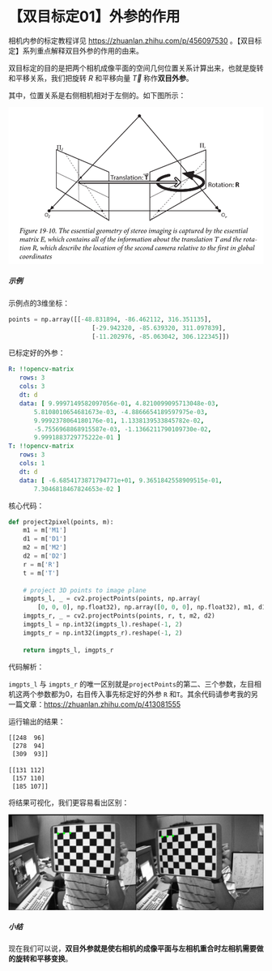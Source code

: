 # 【双目标定01】外参的作用

相机内参的标定教程详见 https://zhuanlan.zhihu.com/p/456097530 。【双目标定】系列重点解释双目外参的作用的由来。

双目标定的目的是把两个相机成像平面的空间几何位置关系计算出来，也就是旋转和平移关系，我们把旋转 $R$ 和平移向量 $\vec T$ 称作**双目外参**。

其中，位置关系是右侧相机相对于左侧的。如下图所示：

![image-20220126150156556](images/image-20220126150156556.png)

##### 示例

示例点的3维坐标：

```python
points = np.array([[-48.831894, -86.462112, 316.351135],
                       [-29.942320, -85.639320, 311.097839],
                       [-11.202976, -85.063042, 306.122345]])
```

已标定好的外参：

```yaml
R: !!opencv-matrix
   rows: 3
   cols: 3
   dt: d
   data: [ 9.9997149582097056e-01, 4.8210099095713048e-03,
       5.8108010654681673e-03, -4.8866654189597975e-03,
       9.9992378064180176e-01, 1.1338139533845782e-02,
       -5.7556968868915587e-03, -1.1366211790109730e-02,
       9.9991883729775222e-01 ]
T: !!opencv-matrix
   rows: 3
   cols: 1
   dt: d
   data: [ -6.6854173871794771e+01, 9.3651842558909515e-01,
       7.3046818467824653e-02 ]
```

核心代码：

```python
def project2pixel(points, m):
    m1 = m['M1']
    d1 = m['D1']
    m2 = m['M2']
    d2 = m['D2']
    r = m['R']
    t = m['T']

    # project 3D points to image plane
    imgpts_l, _ = cv2.projectPoints(points, np.array(
        [0, 0, 0], np.float32), np.array([0, 0, 0], np.float32), m1, d1)
    imgpts_r, _ = cv2.projectPoints(points, r, t, m2, d2)
    imgpts_l = np.int32(imgpts_l).reshape(-1, 2)
    imgpts_r = np.int32(imgpts_r).reshape(-1, 2)

    return imgpts_l, imgpts_r
```

代码解析：

`imgpts_l` 与 `imgpts_r` 的唯一区别就是`projectPoints`的第二、三个参数，左目相机这两个参数都为0，右目传入事先标定好的外参 `R` 和`T`。其余代码请参考我的另一篇文章：https://zhuanlan.zhihu.com/p/413081555

运行输出的结果：

```
[[248  96]
 [278  94]
 [309  93]]
 
[[131 112]
 [157 110]
 [185 107]]
```

将结果可视化，我们更容易看出区别：

![project_stereo](images/project_stereo.jpg)



##### 小结

现在我们可以说，**双目外参就是使右相机的成像平面与左相机重合时左相机需要做的旋转和平移变换**。